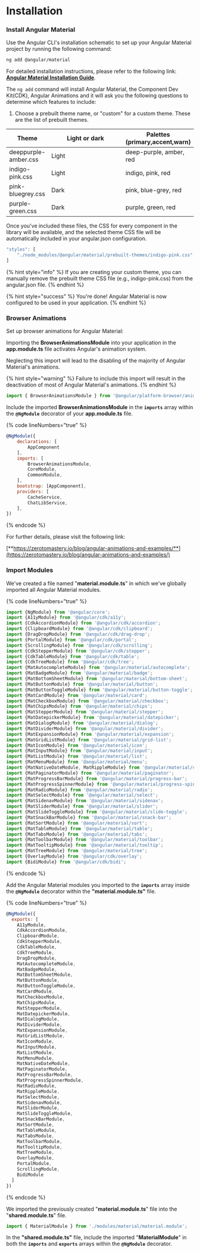 # Installation

### Install Angular Material

Use the Angular CLI's installation schematic to set up your Angular Material project by running the following command:

```bash
ng add @angular/material
```

For detailed installation instructions, please refer to the following link: [**Angular Material Installation Guide**](https://v14.material.angular.io/guide/getting-started).

The `ng add` command will install Angular Material, the Component Dev Kit(CDK), Angular Animations and it will ask you the following questions to determine which features to include:

1. Choose a prebuilt theme name, or "custom" for a custom theme. These are the list of prebuilt themes.

<table><thead><tr><th>Theme</th><th width="216.33333333333331">Light or dark</th><th>Palettes (primary,accent,warn)</th></tr></thead><tbody><tr><td>deeppurple-amber.css</td><td>Light</td><td>deep-purple, amber, red</td></tr><tr><td>indigo-pink.css</td><td>Light</td><td>indigo, pink, red</td></tr><tr><td>pink-bluegrey.css</td><td>Dark</td><td>pink, blue-grey, red</td></tr><tr><td>purple-green.css</td><td>Dark</td><td>purple, green, red</td></tr></tbody></table>

Once you've included these files, the CSS for every component in the library will be available, and the selected theme CSS file will be automatically included in your angular.json configuration.

```javascript
"styles": [
    "./node_modules/@angular/material/prebuilt-themes/indigo-pink.css",
]
```

{% hint style="info" %}
If you are creating your custom theme, you can manually remove the prebuilt theme CSS file (e.g., indigo-pink.css) from the angular.json file.
{% endhint %}

{% hint style="success" %}
You're done! Angular Material is now configured to be used in your application.
{% endhint %}

### Browser Animations

Set up browser animations for Angular Material:

Importing the **BrowserAnimationsModule** into your application in the **app.module.ts** file activates Angular's animation system.&#x20;

Neglecting this import will lead to the disabling of the majority of Angular Material's animations.&#x20;

{% hint style="warning" %}
Failure to include this import will result in the deactivation of most of Angular Material's animations.
{% endhint %}

```javascript
import { BrowserAnimationsModule } from '@angular/platform-browser/animations';
```

Include the imported **BrowserAnimationsModule** in the **`imports`** array within the **`@NgModule`** decorator of your **app.module.ts** file.

{% code lineNumbers="true" %}
```javascript
@NgModule({
    declarations: [
        AppComponent
    ],
    imports: [
        BrowserAnimationsModule,
        CoreModule,
        CommonModule,
    ],
    bootstrap: [AppComponent],
    providers: [
        CacheService,
        ChatLibService,
    ],
})
```
{% endcode %}

For further details, please visit the following link:

[**https://zerotomastery.io/blog/angular-animations-and-examples/**](https://zerotomastery.io/blog/angular-animations-and-examples/)

### Import Modules

We've created a file named "**material.module.ts**" in which we've globally imported all Angular Material modules.

{% code lineNumbers="true" %}
```javascript
import {NgModule} from '@angular/core';
import {A11yModule} from '@angular/cdk/a11y';
import {CdkAccordionModule} from '@angular/cdk/accordion';
import {ClipboardModule} from '@angular/cdk/clipboard';
import {DragDropModule} from '@angular/cdk/drag-drop';
import {PortalModule} from '@angular/cdk/portal';
import {ScrollingModule} from '@angular/cdk/scrolling';
import {CdkStepperModule} from '@angular/cdk/stepper';
import {CdkTableModule} from '@angular/cdk/table';
import {CdkTreeModule} from '@angular/cdk/tree';
import {MatAutocompleteModule} from '@angular/material/autocomplete';
import {MatBadgeModule} from '@angular/material/badge';
import {MatBottomSheetModule} from '@angular/material/bottom-sheet';
import {MatButtonModule} from '@angular/material/button';
import {MatButtonToggleModule} from '@angular/material/button-toggle';
import {MatCardModule} from '@angular/material/card';
import {MatCheckboxModule} from '@angular/material/checkbox';
import {MatChipsModule} from '@angular/material/chips';
import {MatStepperModule} from '@angular/material/stepper';
import {MatDatepickerModule} from '@angular/material/datepicker';
import {MatDialogModule} from '@angular/material/dialog';
import {MatDividerModule} from '@angular/material/divider';
import {MatExpansionModule} from '@angular/material/expansion';
import {MatGridListModule} from '@angular/material/grid-list';
import {MatIconModule} from '@angular/material/icon';
import {MatInputModule} from '@angular/material/input';
import {MatListModule} from '@angular/material/list';
import {MatMenuModule} from '@angular/material/menu';
import {MatNativeDateModule, MatRippleModule} from '@angular/material/core';
import {MatPaginatorModule} from '@angular/material/paginator';
import {MatProgressBarModule} from '@angular/material/progress-bar';
import {MatProgressSpinnerModule} from '@angular/material/progress-spinner';
import {MatRadioModule} from '@angular/material/radio';
import {MatSelectModule} from '@angular/material/select';
import {MatSidenavModule} from '@angular/material/sidenav';
import {MatSliderModule} from '@angular/material/slider';
import {MatSlideToggleModule} from '@angular/material/slide-toggle';
import {MatSnackBarModule} from '@angular/material/snack-bar';
import {MatSortModule} from '@angular/material/sort';
import {MatTableModule} from '@angular/material/table';
import {MatTabsModule} from '@angular/material/tabs';
import {MatToolbarModule} from '@angular/material/toolbar';
import {MatTooltipModule} from '@angular/material/tooltip';
import {MatTreeModule} from '@angular/material/tree';
import {OverlayModule} from '@angular/cdk/overlay';
import {BidiModule} from '@angular/cdk/bidi';
```
{% endcode %}

Add the Angular Material modules you imported to the **`imports`** array inside the **`@NgModule`** decorator within the **"material.module.ts"** file.

{% code lineNumbers="true" %}
```javascript
@NgModule({
  exports: [
    A11yModule,
    CdkAccordionModule,
    ClipboardModule,
    CdkStepperModule,
    CdkTableModule,
    CdkTreeModule,
    DragDropModule,
    MatAutocompleteModule,
    MatBadgeModule,
    MatBottomSheetModule,
    MatButtonModule,
    MatButtonToggleModule,
    MatCardModule,
    MatCheckboxModule,
    MatChipsModule,
    MatStepperModule,
    MatDatepickerModule,
    MatDialogModule,
    MatDividerModule,
    MatExpansionModule,
    MatGridListModule,
    MatIconModule,
    MatInputModule,
    MatListModule,
    MatMenuModule,
    MatNativeDateModule,
    MatPaginatorModule,
    MatProgressBarModule,
    MatProgressSpinnerModule,
    MatRadioModule,
    MatRippleModule,
    MatSelectModule,
    MatSidenavModule,
    MatSliderModule,
    MatSlideToggleModule,
    MatSnackBarModule,
    MatSortModule,
    MatTableModule,
    MatTabsModule,
    MatToolbarModule,
    MatTooltipModule,
    MatTreeModule,
    OverlayModule,
    PortalModule,
    ScrollingModule,
    BidiModule
  ]
})
```
{% endcode %}

We imported the previously created "**material.module.ts**" file into the "**shared.module.ts**" file.

```javascript
import { MaterialModule } from './modules/material/material.module';
```

In the **"shared.module.ts"** file, include the imported "**MaterialModule**" in both the **`imports`** and **`exports`** arrays within the **`@NgModule`** decorator.
